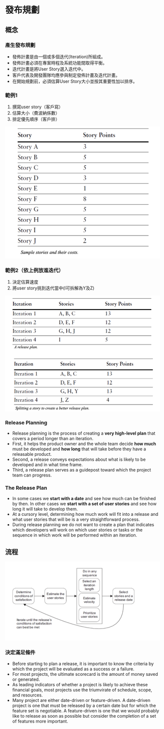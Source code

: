 # 發布規劃

## 概念

### 產生發布規劃

- 發佈計畫是由一個或多個迭代(Iteration)所組成。
- 發佈計畫必須在專案時程及系統功能間取得平衡。
- 迭代計畫是將User Story選入迭代中。
- 客戶代表及開發團隊均應參與制定發佈計畫及迭代計畫。
- 在開始規劃前，必須估算User Story大小並按其重要性加以排序。

### 範例1

1. 撰寫user story（客戶寫）
2. 估算大小（費波納係數）
3. 排定優先順序（客戶排）

![EX1](/.gitbook/assets/2020-11-06-10-57-44.png)

### 範例2（依上例放進迭代）

1. 決定估算速度
2. 將user story挑到迭代當中(I可拆解為Y及Z)

![EX2](/.gitbook/assets/2020-11-06-11-02-34.png)

### Release Planning

- Release planning is the process of creating a **very high-level plan** that covers a period longer than an iteration.
- First, it helps the product owner and the whole team decide **how much** must be developed and **how long** that will take before they have a releasable product.
- Second, a release conveys expectations about what is likely to be developed and in what time frame.
- Third, a release plan serves as a guidepost toward which the project team can progress.

### The Release Plan

- In some cases we **start with a date** and see how much can be finished by then. In other cases we **start with a set of user stories** and see how long it will take to develop them.
- At a cursory level, determining how much work will fit into a release and what user stories that will be is a very straightforward process.
- During release planning we do not want to create a plan that indicates which developers will work on which user stories or tasks or the sequence in which work will be performed within an iteration.

## 流程

![step](/.gitbook/assets/2020-11-06-11-31-43.png)

### 決定滿足條件

- Before starting to plan a release, it is important to know the criteria by which the project will be evaluated as a success or a failure.
- For most projects, the ultimate scorecard is the amount of money saved or generated.
- As leading indicators of whether a project is likely to achieve these financial goals, most projects use the triumvirate of schedule, scope, and resources.
- Many project are either date-driven or feature-driven. A date-driven project is one that must be released by a certain date but for which the feature set is negotiable. A feature-driven is one that we would probably like to release as soon as possible but consider the completion of a set of features more important.